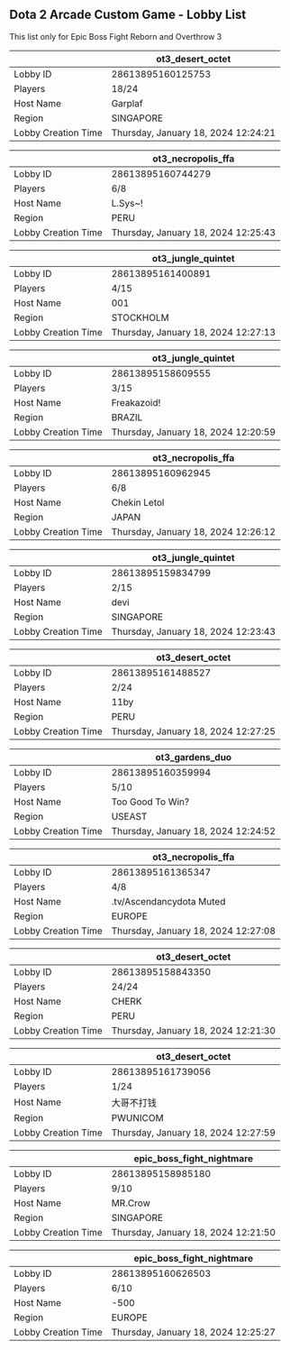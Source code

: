 ## Dota 2 Arcade Custom Game - Lobby List

This list only for Epic Boss Fight Reborn and Overthrow 3

|  | ot3_desert_octet |
| ------ | ------ |
| Lobby ID | 28613895160125753 |
| Players | 18/24 |
| Host Name | Garplaf |
| Region | SINGAPORE |
| Lobby Creation Time | Thursday, January 18, 2024 12:24:21 |


|  | ot3_necropolis_ffa |
| ------ | ------ |
| Lobby ID | 28613895160744279 |
| Players | 6/8 |
| Host Name | L.Sys~! |
| Region | PERU |
| Lobby Creation Time | Thursday, January 18, 2024 12:25:43 |


|  | ot3_jungle_quintet |
| ------ | ------ |
| Lobby ID | 28613895161400891 |
| Players | 4/15 |
| Host Name | 001 |
| Region | STOCKHOLM |
| Lobby Creation Time | Thursday, January 18, 2024 12:27:13 |


|  | ot3_jungle_quintet |
| ------ | ------ |
| Lobby ID | 28613895158609555 |
| Players | 3/15 |
| Host Name | Freakazoid! |
| Region | BRAZIL |
| Lobby Creation Time | Thursday, January 18, 2024 12:20:59 |


|  | ot3_necropolis_ffa |
| ------ | ------ |
| Lobby ID | 28613895160962945 |
| Players | 6/8 |
| Host Name | Chekin Letol |
| Region | JAPAN |
| Lobby Creation Time | Thursday, January 18, 2024 12:26:12 |


|  | ot3_jungle_quintet |
| ------ | ------ |
| Lobby ID | 28613895159834799 |
| Players | 2/15 |
| Host Name | devi |
| Region | SINGAPORE |
| Lobby Creation Time | Thursday, January 18, 2024 12:23:43 |


|  | ot3_desert_octet |
| ------ | ------ |
| Lobby ID | 28613895161488527 |
| Players | 2/24 |
| Host Name | 11by |
| Region | PERU |
| Lobby Creation Time | Thursday, January 18, 2024 12:27:25 |


|  | ot3_gardens_duo |
| ------ | ------ |
| Lobby ID | 28613895160359994 |
| Players | 5/10 |
| Host Name | Too Good To Win? |
| Region | USEAST |
| Lobby Creation Time | Thursday, January 18, 2024 12:24:52 |


|  | ot3_necropolis_ffa |
| ------ | ------ |
| Lobby ID | 28613895161365347 |
| Players | 4/8 |
| Host Name | .tv/Ascendancydota Muted |
| Region | EUROPE |
| Lobby Creation Time | Thursday, January 18, 2024 12:27:08 |


|  | ot3_desert_octet |
| ------ | ------ |
| Lobby ID | 28613895158843350 |
| Players | 24/24 |
| Host Name | CHERK |
| Region | PERU |
| Lobby Creation Time | Thursday, January 18, 2024 12:21:30 |


|  | ot3_desert_octet |
| ------ | ------ |
| Lobby ID | 28613895161739056 |
| Players | 1/24 |
| Host Name | 大哥不打钱 |
| Region | PWUNICOM |
| Lobby Creation Time | Thursday, January 18, 2024 12:27:59 |


|  | epic_boss_fight_nightmare |
| ------ | ------ |
| Lobby ID | 28613895158985180 |
| Players | 9/10 |
| Host Name | MR.Crow |
| Region | SINGAPORE |
| Lobby Creation Time | Thursday, January 18, 2024 12:21:50 |


|  | epic_boss_fight_nightmare |
| ------ | ------ |
| Lobby ID | 28613895160626503 |
| Players | 6/10 |
| Host Name | -500 |
| Region | EUROPE |
| Lobby Creation Time | Thursday, January 18, 2024 12:25:27 |


